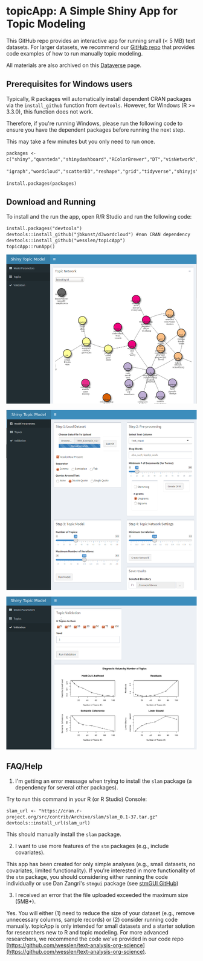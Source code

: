 # topicApp: A Simple Shiny App for Topic Modeling

This GitHub repo provides an interactive app for running small (< 5 MB) text datasets. For larger datasets, we recommend our [GitHub repo](https://github.com/wesslen/text-analysis-org-science) that provides code examples of how to run manually topic modeling.

All materials are also archived on this [Dataverse]() page.

## Prerequisites for Windows users

Typically, R packages will automatically install dependent CRAN packages via the `install_github` function from `devtools`. However, for Windows (R >= 3.3.0), this function does not work.

Therefore, if you're running Windows, please run the following code to ensure you have the dependent packages before running the next step.

This may take a few minutes but you only need to run once.

```{r}
packages <- c("shiny","quanteda","shinydashboard","RColorBrewer","DT","visNetwork","tm",
              "igraph","wordcloud","scatterD3","reshape","grid","tidyverse","shinyjs","shinyBS","stm")

install.packages(packages)
```

## Download and Running

To install and the run the app, open R/R Studio and run the following code:

```{r}
install.packages("devtools")
devtools::install_github("jbkunst/d3wordcloud") #non CRAN dependency
devtools::install_github("wesslen/topicApp")
topicApp::runApp()
```

![Screen Shot 1](img/screen-shot-1.png)

![Screen Shot 2](img/screen-shot-2.png)

![Screen Shot 3](img/screen-shot-3.png)

## FAQ/Help

1.  I'm getting an error message when trying to install the `slam` package (a dependency for several other packages).

Try to run this command in your R (or R Studio) Console:

```{r}
slam_url <- "https://cran.r-project.org/src/contrib/Archive/slam/slam_0.1-37.tar.gz" 
devtools::install_url(slam_url)
```

This should manually install the `slam` package.

2.  I want to use more features of the `stm` packages (e.g., include covariates).

This app has been created for only simple analyses (e.g., small datasets, no covariates, limited functionality). If you're interested in more functionality of the `stm` package, you should considering either running the code individually or use Dan Zangri's `stmgui` package (see [stmGUI GitHub](https://github.com/dzangri/stmGUI))

3.  I received an error that the file uploaded exceeded the maximum size (5MB+).

Yes. You will either (1) need to reduce the size of your dataset (e.g., remove unnecessary columns, sample records) or (2) consider running code manually. topicApp is only intended for small datasets and a starter solution for researchers new to R and topic modeling. For more advanced researchers, we recommend the code we've provided in our code repo [https://github.com/wesslen/text-analysis-org-science](https://github.com/wesslen/text-analysis-org-science).
